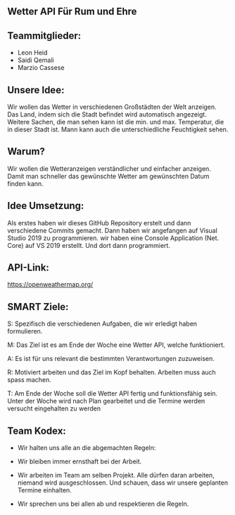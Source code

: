 ## Wetter API       Für Rum und Ehre

## Teammitglieder:

- Leon Heid
- Saidi Qemali
- Marzio Cassese


## Unsere Idee:

Wir wollen das Wetter in verschiedenen Großstädten der Welt anzeigen. Das Land, indem sich die Stadt befindet wird automatisch angezeigt. Weitere Sachen, die man sehen kann ist die min. und max. Temperatur, die in dieser Stadt ist. Mann kann auch die unterschiedliche Feuchtigkeit sehen.


## Warum?

Wir wollen die Wetteranzeigen verständlicher und einfacher anzeigen. Damit man schneller das gewünschte Wetter am gewünschten Datum finden kann.


## Idee Umsetzung:

Als erstes haben wir dieses GitHub Repository erstelt und dann verschiedene Commits gemacht. Dann haben wir angefangen auf Visual Studio 2019 zu programmieren. wir haben eine Console Application (Net. Core) auf VS 2019 erstellt. Und dort dann programmiert.
 

## API-Link:

 https://openweathermap.org/
 

## SMART Ziele:

S: Spezifisch die verschiedenen Aufgaben, die wir erledigt haben formulieren.

M: Das Ziel ist es am Ende der Woche eine Wetter API, welche funktioniert.

A: Es ist für uns relevant die bestimmten Verantwortungen zuzuweisen.

R: Motiviert arbeiten und das Ziel im Kopf behalten. Arbeiten muss auch spass machen.

T: Am Ende der Woche soll die Wetter API fertig und funktionsfähig sein. Unter der Woche wird nach Plan gearbeitet und die Termine werden versucht eingehalten zu werden


## Team Kodex:

- Wir halten uns alle an die abgemachten Regeln:

- Wir bleiben immer ernsthaft bei der Arbeit.

- Wir arbeiten im Team am selben Projekt. Alle dürfen daran arbeiten, niemand wird ausgeschlossen. Und schauen, dass wir unsere geplanten Termine einhalten.

- Wir sprechen uns bei allen ab und respektieren die Regeln.
